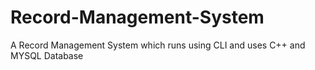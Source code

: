 # Record-Management-System
A Record Management System which runs using CLI and uses C++ and MYSQL Database
